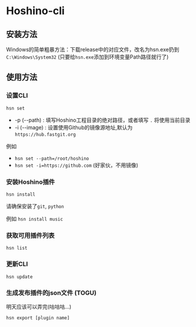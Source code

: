 # Hoshino-cli

## 安装方法

Windows的简单粗暴方法：下载release中的对应文件，改名为hsn.exe扔到`C:\Windows\System32`
(只要给`hsn.exe`添加到环境变量Path路径就行了)

## 使用方法

### 设置CLI
`hsn set `

- -p (--path) : 填写Hoshino工程目录的绝对路径，或者填写 `.` 将使用当前目录
- -i (--image) : 设置使用Github的镜像源地址,默认为 `https://hub.fastgit.org`

例如 
- `hsn set --path=/root/hoshino`
- `hsn set -i=https://github.com` (好家伙，不用镜像)

### 安装Hoshino插件
`hsn install `

请确保安装了`git`, `python`

例如 `hsn install music`

### 获取可用插件列表
`hsn list`

### 更新CLI
`hsn update`

### 生成发布插件的json文件 (TOGU)

明天应该可以弄完(咕咕咕...)

`hsn export [plugin name]`
